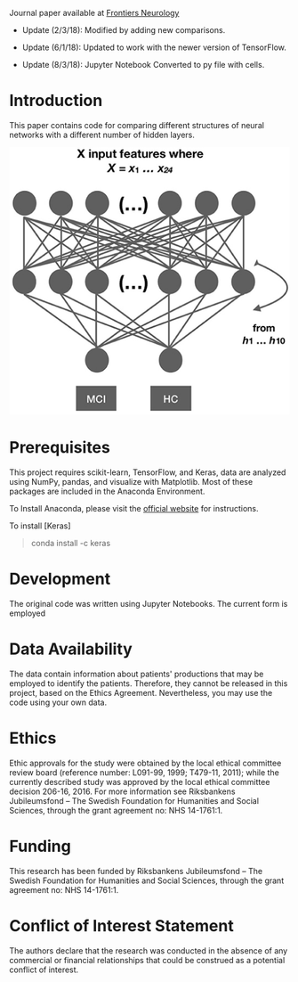 Journal paper available at [Frontiers Neurology](https://www.frontiersin.org/articles/10.3389/fneur.2018.00975/full)

* Update (2/3/18): Modified by adding new comparisons.

* Update (6/1/18): Updated to work with the newer version of TensorFlow.

* Update (8/3/18): Jupyter Notebook Converted to py file with cells.

# Introduction
This paper contains code for comparing different structures of neural networks with a different number of hidden layers. 

![NeuralNet](./illustrations/plot.jpg)

# Prerequisites
This project requires scikit-learn, TensorFlow, and Keras, data are analyzed using NumPy, pandas, and visualize with Matplotlib. Most of these packages are included in the Anaconda Environment. 

To Install Anaconda, please visit the [official website](https://www.anaconda.com/distribution/) for instructions. 

To install [Keras]

> conda install -c keras

# Development
The original code was written using Jupyter Notebooks. The current form is employed 

# Data Availability
The data contain information about patients' productions that may be employed to identify the patients. Therefore, they cannot be released in this project, based on the Ethics Agreement. Nevertheless, you may use the code using your own data.

# Ethics
Ethic approvals for the study were obtained by the local ethical committee review board (reference number: L091-99, 1999; T479-11, 2011); while the currently described study was approved by the local ethical committee decision 206-16, 2016. For more information see Riksbankens Jubileumsfond – The Swedish Foundation for Humanities and Social Sciences, through the grant agreement no: NHS 14-1761:1. 

# Funding
This research has been funded by Riksbankens Jubileumsfond – The Swedish Foundation for Humanities and Social Sciences, through the grant agreement no: NHS 14-1761:1.

# Conflict of Interest Statement
The authors declare that the research was conducted in the absence of any commercial or financial relationships that could be construed as a potential conflict of interest.